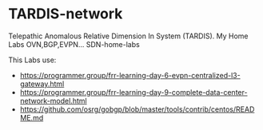 # TARDIS-network
Telepathic Anomalous Relative Dimension In  System (TARDIS). My Home Labs OVN,BGP,EVPN... SDN-home-labs

This Labs use:
- https://programmer.group/frr-learning-day-6-evpn-centralized-l3-gateway.html
- https://programmer.group/frr-learning-day-9-complete-data-center-network-model.html
- https://github.com/osrg/gobgp/blob/master/tools/contrib/centos/README.md


